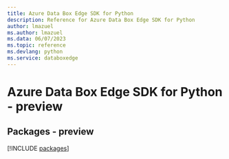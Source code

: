 ```yaml
---
title: Azure Data Box Edge SDK for Python
description: Reference for Azure Data Box Edge SDK for Python
author: lmazuel
ms.author: lmazuel
ms.data: 06/07/2023
ms.topic: reference
ms.devlang: python
ms.service: databoxedge
---
```

# Azure Data Box Edge SDK for Python - preview
## Packages - preview
[!INCLUDE [packages](data-box-edge-index.md)]